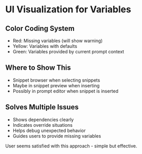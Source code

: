 # UI Visualization for Variables

## Color Coding System
- Red: Missing variables (will show warning)
- Yellow: Variables with defaults 
- Green: Variables provided by current prompt context

## Where to Show This
- Snippet browser when selecting snippets
- Maybe in snippet preview when inserting
- Possibly in prompt editor when snippet is inserted

## Solves Multiple Issues
- Shows dependencies clearly
- Indicates override situations
- Helps debug unexpected behavior
- Guides users to provide missing variables

User seems satisfied with this approach - simple but effective.